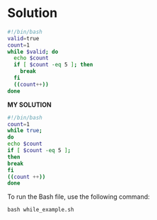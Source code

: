 # Solution

```bash
#!/bin/bash
valid=true
count=1
while $valid; do
  echo $count
  if [ $count -eq 5 ]; then
    break
  fi
  ((count++))
done
```
**MY SOLUTION**
```bash
#!/bin/bash               
count=1
while true; 
do
echo $count
if [ $count -eq 5 ];
then
break
fi
((count ++))
done
```
To run the Bash file, use the following command:

```
bash while_example.sh
```
